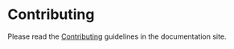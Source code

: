 # Contributing

Please read the [Contributing](https://minipada.github.io/ros2_data_collection/dc/contributing.html) guidelines in the documentation site.
